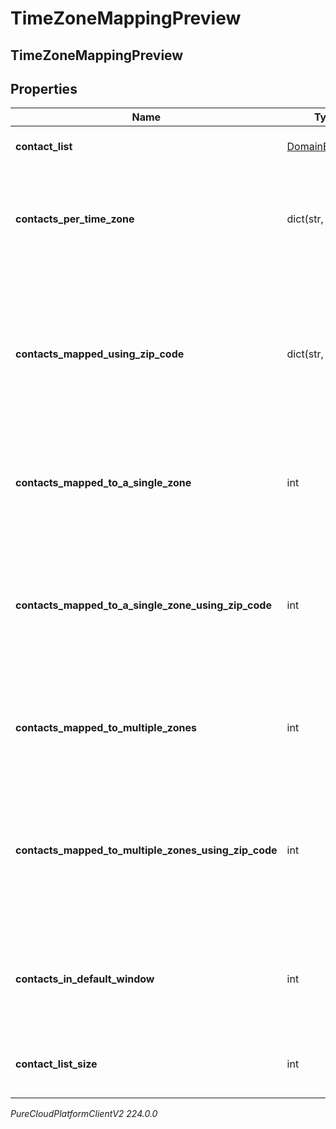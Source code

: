 # TimeZoneMappingPreview

## TimeZoneMappingPreview

## Properties

|Name | Type | Description | Notes|
|------------ | ------------- | ------------- | -------------|
| **contact_list** | [DomainEntityRef](DomainEntityRef) | The associated ContactList | [optional] |
| **contacts_per_time_zone** | dict(str, int) | The number of contacts per time zone that mapped to only that time zone | [optional] |
| **contacts_mapped_using_zip_code** | dict(str, int) | The number of contacts per time zone that mapped to only that time zone and were mapped using the zip code column | [optional] |
| **contacts_mapped_to_a_single_zone** | int | The total number of contacts that mapped to a single time zone | [optional] |
| **contacts_mapped_to_a_single_zone_using_zip_code** | int | The total number of contacts that mapped to a single time zone and were mapped using the zip code column | [optional] |
| **contacts_mapped_to_multiple_zones** | int | The total number of contacts that mapped to multiple time zones | [optional] |
| **contacts_mapped_to_multiple_zones_using_zip_code** | int | The total number of contacts that mapped to multiple time zones and were mapped using the zip code column | [optional] |
| **contacts_in_default_window** | int | The total number of contacts that will be dialed during the default window | [optional] |
| **contact_list_size** | int | The total number of contacts in the contact list | [optional] |



_PureCloudPlatformClientV2 224.0.0_
